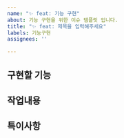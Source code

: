 ```yaml
---
name: "✨ feat: 기능 구현"
about: 기능 구현을 위한 이슈 템플릿 입니다.
title: "✨ feat: 제목을 입력해주세요"
labels: 기능구현
assignees: ''

---
```


**구현할 기능**
---


**작업내용**
---


**특이사항**
---
